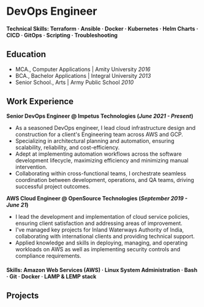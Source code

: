# DevOps Engineer

#### Technical Skills: Terraform · Ansible · Docker · Kubernetes · Helm Charts · CICD · GitOps · Scripting · Troubleshooting

## Education
- MCA., Computer Applications | Amity University _2016_								       		
- BCA., Bachelor Applications | Integral University _2013_	 			        		
- Senior School., Arts | Army Public School _2010_

## Work Experience
**Senior DevOps Engineer @ Impetus Technologies (_June 2021 - Present_)**
- As a seasoned DevOps engineer, I lead cloud infrastructure design and construction for a client's Engineering team across AWS and GCP. 
- Specializing in architectural planning and automation, ensuring scalability, reliability, and cost-efficiency.
- Adept at implementing automation workflows across the software development lifecycle, maximizing efficiency and minimizing manual intervention.
- Collaborating within cross-functional teams, I orchestrate seamless coordination between development, operations, and QA teams, driving successful project outcomes.

**AWS Cloud Engineer @ OpenSource Technologies (_September 2019 - June 21_)**
- I lead the development and implementation of cloud service policies, ensuring client satisfaction and addressing areas of improvement.
- I've managed key projects for Inland Waterways Authority of India, collaborating with international clients and providing technical support.
- Applied knowledge and skills in deploying, managing, and operating workloads on AWS as well as implementing security controls and compliance requirements.

#### Skills: Amazon Web Services (AWS) · Linux System Administration · Bash · Git · Docker · LAMP & LEMP stack
 

## Projects



